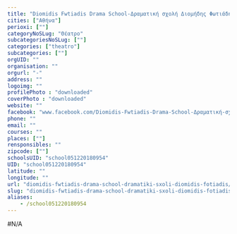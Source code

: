 ```yaml
---
title: "Diomidis Fwtiadis Drama School-Δραματική σχολή Διομήδης Φωτιάδης"
cities: ["Αθήνα"]
perioxi: [""]
categoryNoSLug: "Θέατρο"
subcategoriesNoSLug: [""]
categories: ["theatro"]
subcategories: [""]
orgUID: ""
organisation: ""
orgurl: "-"
address: ""
logoimg: ""
profilePhoto : "downloaded"
coverPhoto : "downloaded"
website: ""
facebook: "www.facebook.com/Diomidis-Fwtiadis-Drama-School-Δραματική-σχολή-Διομήδης-Φωτιάδης-190115864370190/"
phone: ""
email: ""
courses: ""
places: [""]
rensponsibles: ""
zipcode: [""]
schoolsUID: "school051220180954"
UID: "school051220180954"
latitude: ""
longitude: ""
url: "diomidis-fwtiadis-drama-school-dramatiki-sxoli-diomidis-fotiadis/athina/theatro/"
slug: "diomidis-fwtiadis-drama-school-dramatiki-sxoli-diomidis-fotiadis"
aliases:
    - /school051220180954
---
```





#N/A